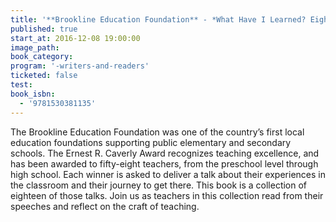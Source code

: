```yaml
---
title: '**Brookline Education Foundation** - *What Have I Learned? Eighteen  Teachers Reflect on Teaching and the Wisdom They’ve Gained Along the  Way*'
published: true
start_at: 2016-12-08 19:00:00
image_path:
book_category:
program: '-writers-and-readers'
ticketed: false
test:
book_isbn:
  - '9781530381135'
---
```



The Brookline Education Foundation was one of the country’s first local education foundations supporting public elementary and secondary schools. The Ernest R. Caverly Award recognizes teaching excellence, and has been awarded to fifty-eight teachers, from the preschool level through high school. Each winner is asked to deliver a talk about their experiences in the classroom and their journey to get there. This book is a collection of eighteen of those talks. Join us as teachers in this collection read from their speeches and reflect on the craft of teaching.